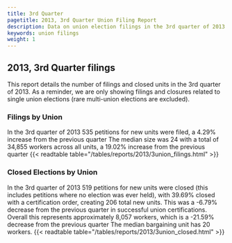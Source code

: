 ```yaml
---
title: 3rd Quarter
pagetitle: 2013, 3rd Quarter Union Filing Report
description: Data on union election filings in the 3rd quarter of 2013
keywords: union filings
weight: 1
---
```


## 2013, 3rd Quarter filings

This report details the number of filings and closed units in the 3rd quarter of 2013. As a reminder, we are only showing filings and closures related to single union elections (rare multi-union elections are excluded).

### Filings by Union
In the 3rd quarter of 2013 535 petitions for new units were filed, a 4.29% increase from the previous quarter The median size was 24 with a total of 34,855 workers across all units, a 19.02% increase from the previous quarter
{{< readtable table="/tables/reports/2013/3union_filings.html" >}}

### Closed Elections by Union
In the 3rd quarter of 2013 519 petitions for new units were closed (this includes petitions where no election was ever held), with 39.69% closed with a certification order, creating 206 total new units. This was a -6.79% decrease from the previous quarter in successful union certifications. Overall this represents approximately 8,057 workers, which is a -21.59% decrease from the previous quarter The median bargaining unit has 20 workers.
{{< readtable table="/tables/reports/2013/3union_closed.html" >}}

